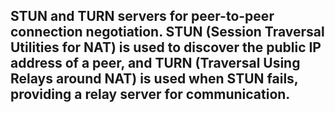 ## STUN and TURN servers for peer-to-peer connection negotiation. STUN (Session Traversal Utilities for NAT) is used to discover the public IP address of a peer, and TURN (Traversal Using Relays around NAT) is used when STUN fails, providing a relay server for communication.
